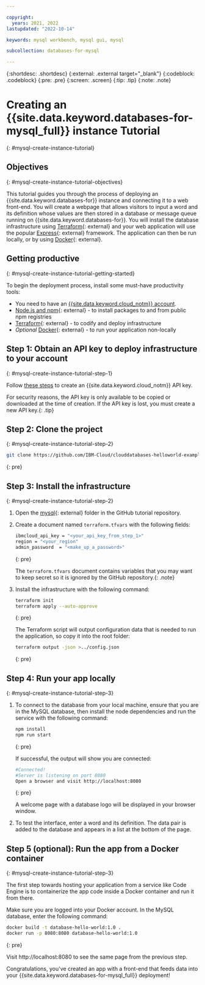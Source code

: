 ```yaml
---

copyright:
  years: 2021, 2022
lastupdated: "2022-10-14"

keywords: mysql workbench, mysql gui, mysql

subcollection: databases-for-mysql

---
```


{:shortdesc: .shortdesc}
{:external: .external target="_blank"}
{:codeblock: .codeblock}
{:pre: .pre}
{:screen: .screen}
{:tip: .tip}
{:note: .note}

# Creating an {{site.data.keyword.databases-for-mysql_full}} instance Tutorial
{: #mysql-create-instance-tutorial}

## Objectives
{: #mysql-create-instance-tutorial-objectives}

This tutorial guides you through the process of deploying an {{site.data.keyword.databases-for}} instance and connecting it to a web front-end. You will create a webpage that allows visitors to input a word and its definition whose values are then stored in a database or message queue running on {{site.data.keyword.databases-for}}. You will install the database infrastructure using [Terraform](https://www.terraform.io/){: external} and your web application will use the popular [Express](https://www.terraform.io/){: external} framework. The application can then be run locally, or by using [Docker](https://www.docker.com/){: external}.

## Getting productive 
{: #mysql-create-instance-tutorial-getting-started}

To begin the deployment process, install some must-have productivity tools:

* You need to have an [{{site.data.keyword.cloud_notm}} account](https://cloud.ibm.com/registration).
* [Node.js and npm](https://docs.npmjs.com/downloading-and-installing-node-js-and-npm){: external} - to install packages to and from public npm registries
* [Terraform](https://www.terraform.io/){: external} - to codify and deploy infrastructure
* *Optional* [Docker](https://www.docker.com/){: external} - to run your application non-locally

## Step 1: Obtain an API key to deploy infrastructure to your account
{: #mysql-create-instance-tutorial-step-1}

Follow [these steps](https://cloud.ibm.com/docs/account?topic=account-userapikey&interface=ui#create_user_key) to create an {{site.data.keyword.cloud_notm}} API key.

For security reasons, the API key is only available to be copied or downloaded at the time of creation. If the API key is lost, you must create a new API key.{: .tip}

## Step 2: Clone the project
{: #mysql-create-instance-tutorial-step-2}

```sh
git clone https://github.com/IBM-Cloud/clouddatabases-helloworld-examples.git
```
{: pre}

## Step 3: Install the infrastructure
{: #mysql-create-instance-tutorial-step-2}

1. Open the [mysql](https://github.com/IBM-Cloud/clouddatabases-helloworld-examples/tree/master/mysql){: external} folder in the GitHub tutorial repository.

1. Create a document named `terraform.tfvars` with the following fields:

   ```sh
   ibmcloud_api_key = "<your_api_key_from_step_1>"
   region = "<your_region"
   admin_password  = "<make_up_a_password>"
   ```
   {: pre}
   
   The `terraform.tfvars` document contains variables that you may want to keep secret so it is ignored by the GitHub repository.{: .note}

1. Install the infrastructure with the following command:

   ```sh
   terraform init 
   terraform apply --auto-approve
   ```
   {: pre}
   
   The Terraform script will output configuration data that is needed to run the application, so copy it into the root folder:
   
   ```sh
   terraform output -json >../config.json
   ```
   {: pre}

## Step 4: Run your app locally
{: #mysql-create-instance-tutorial-step-3}

1. To connect to the database from your local machine, ensure that you are in the MySQL database, then install the node dependencies and run the service with the following command:

   ```sh
   npm install
   npm run start
   ```
   {: pre}
   
   If successful, the output will show you are connected:
   
   
   ```sh
   #Connected!
   #Server is listening on port 8080
   Open a browser and visit http://localhost:8080
   ```
   {: pre}
   
   A welcome page with a database logo will be displayed in your browser window.

1. To test the interface, enter a word and its definition. The data pair is added to the database and appears in a list at the bottom of the page.

## Step 5 (optional): Run the app from a Docker container
{: #mysql-create-instance-tutorial-step-3}

The first step towards hosting your application from a service like Code Engine is to containerize the app code inside a Docker container and run it from there.

Make sure you are logged into your Docker account. In the MySQL database, enter the following command:

```sh
docker build -t database-hello-world:1.0 . 
docker run -p 8080:8080 database-hello-world:1.0
```
{: pre}

Visit http://localhost:8080 to see the same page from the previous step.

Congratulations, you've created an app with a front-end that feeds data into your {{site.data.keyword.databases-for-mysql_full}} deployment!
